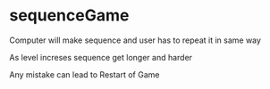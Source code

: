 # sequenceGame

Computer will make sequence and user has to repeat it in same way

As level increses sequence get longer and harder

Any mistake can lead to Restart of Game
